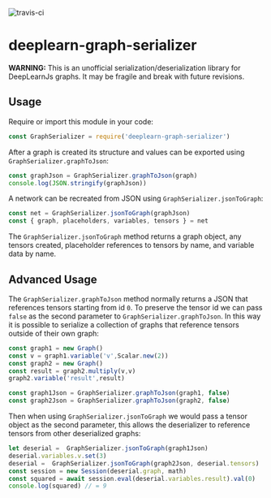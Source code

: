 ![travis-ci](https://api.travis-ci.org/erikwilson/deeplearn-graph-serializer.svg)
# deeplearn-graph-serializer
**WARNING:** This is an unofficial serialization/deserialization library for DeepLearnJs graphs. It may be fragile and break with future revisions.

## Usage
Require or import this module in your code:
```js
const GraphSerializer = require('deeplearn-graph-serializer')
```
After a graph is created its structure and values can be exported using `GraphSerializer.graphToJson`:
```js
const graphJson = GraphSerializer.graphToJson(graph)
console.log(JSON.stringify(graphJson))
```
A network can be recreated from JSON using `GraphSerializer.jsonToGraph`:
```js
const net = GraphSerializer.jsonToGraph(graphJson)
const { graph, placeholders, variables, tensors } = net
```
The `GraphSerializer.jsonToGraph` method returns a graph object, any tensors created, placeholder references to tensors by name, and variable data by name.

## Advanced Usage
The `GraphSerializer.graphToJson` method normally returns a JSON that references tensors starting from id `0`. To preserve the tensor id we can pass `false` as the second parameter to `GraphSerializer.graphToJson`. In this way it is possible to serialize a collection of graphs that reference tensors outside of their own graph:

```js
const graph1 = new Graph()
const v = graph1.variable('v',Scalar.new(2))
const graph2 = new Graph()
const result = graph2.multiply(v,v)
graph2.variable('result',result)

const graph1Json = GraphSerializer.graphToJson(graph1, false)
const graph2Json = GraphSerializer.graphToJson(graph2, false)
```

Then when using `GraphSerializer.jsonToGraph` we would pass a tensor object as the second parameter, this allows the deserializer to reference tensors from other deserialized graphs:

```js
let deserial =  GraphSerializer.jsonToGraph(graph1Json)
deserial.variables.v.set(3)
deserial =  GraphSerializer.jsonToGraph(graph2Json, deserial.tensors)
const session = new Session(deserial.graph, math)
const squared = await session.eval(deserial.variables.result).val(0)
console.log(squared) // = 9
```
